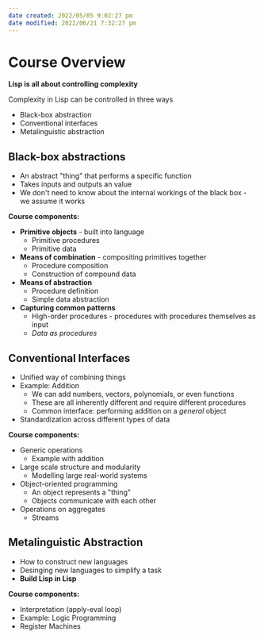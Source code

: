 ```yaml
---
date created: 2022/05/05 9:02:27 pm
date modified: 2022/06/21 7:32:27 pm
---
```

# Course Overview

**Lisp is all about controlling complexity**

Complexity in Lisp can be controlled in three ways

- Black-box abstraction
- Conventional interfaces
- Metalinguistic abstraction

## Black-box abstractions

- An abstract "thing" that performs a specific function
- Takes inputs and outputs an value
- We don't need to know about the internal workings of the black box - we assume it works

**Course components:**
- **Primitive objects** - built into language
	- Primitive procedures
	- Primitive data
- **Means of combination** - compositing primitives together
	- Procedure composition
	- Construction of compound data
- **Means of abstraction**
	- Procedure definition
	- Simple data abstraction
- **Capturing common patterns**
	- High-order procedures - procedures with procedures themselves as input
	- *Data as procedures*

## Conventional Interfaces

- Unified way of combining things
- Example: Addition
	- We can add numbers, vectors, polynomials, or even functions
	- These are all inherently different and require different procedures
	- Common interface: performing addition on a *general* object
- Standardization across different types of data

**Course components:**
- Generic operations
	- Example with addition
- Large scale structure and modularity
	- Modelling large real-world systems
- Object-oriented programming
	- An object represents a "thing"
	- Objects communicate with each other
- Operations on aggregates
	- Streams

## Metalinguistic Abstraction

- How to construct new languages
- Desinging new languages to simplify a task
- **Build Lisp in Lisp**

**Course components:**
- Interpretation (apply-eval loop)
- Example: Logic Programming
- Register Machines

